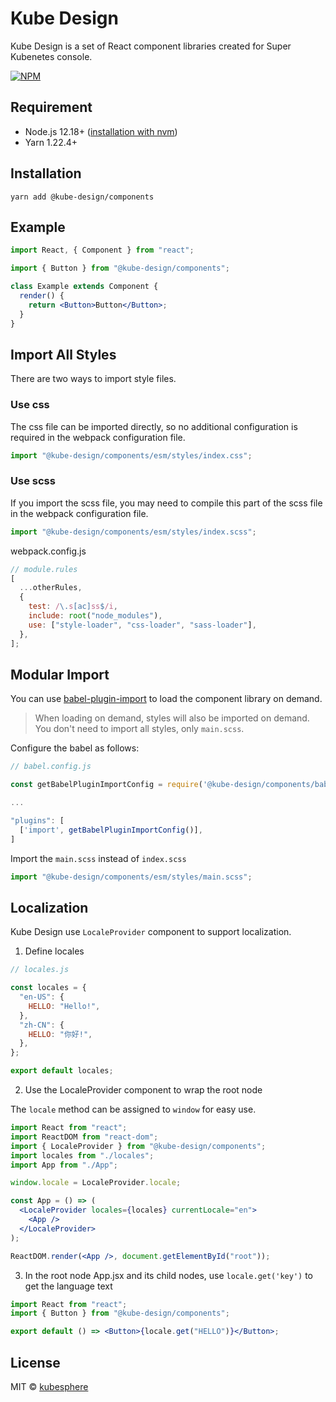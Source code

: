 # Kube Design

Kube Design is a set of React component libraries created for Super Kubenetes console.

[![NPM](https://img.shields.io/npm/v/@kube-design/components.svg)](https://www.npmjs.com/package/@kube-design/components)

## Requirement

- Node.js 12.18+ ([installation with nvm](https://github.com/creationix/nvm#usage))
- Yarn 1.22.4+

## Installation

```shell
yarn add @kube-design/components
```

## Example

```jsx
import React, { Component } from "react";

import { Button } from "@kube-design/components";

class Example extends Component {
  render() {
    return <Button>Button</Button>;
  }
}
```

## Import All Styles

There are two ways to import style files.

### Use css

The css file can be imported directly, so no additional configuration is required in the webpack configuration file.

```jsx
import "@kube-design/components/esm/styles/index.css";
```

### Use scss

If you import the scss file, you may need to compile this part of the scss file in the webpack configuration file.

```jsx
import "@kube-design/components/esm/styles/index.scss";
```

webpack.config.js

```js
// module.rules
[
  ...otherRules,
  {
    test: /\.s[ac]ss$/i,
    include: root("node_modules"),
    use: ["style-loader", "css-loader", "sass-loader"],
  },
];
```

## Modular Import

You can use [babel-plugin-import](https://github.com/ant-design/babel-plugin-import) to load the component library on demand.

> When loading on demand, styles will also be imported on demand. You don't need to import all styles, only `main.scss`.

Configure the babel as follows:

```js
// babel.config.js

const getBabelPluginImportConfig = require('@kube-design/components/babel.plugin.import')

...

"plugins": [
  ['import', getBabelPluginImportConfig()],
]
```

Import the `main.scss` instead of `index.scss`

```jsx
import "@kube-design/components/esm/styles/main.scss";
```

## Localization

Kube Design use `LocaleProvider` component to support localization.

1. Define locales

```js
// locales.js

const locales = {
  "en-US": {
    HELLO: "Hello!",
  },
  "zh-CN": {
    HELLO: "你好!",
  },
};

export default locales;
```

2. Use the LocaleProvider component to wrap the root node

The `locale` method can be assigned to `window` for easy use.

```jsx
import React from "react";
import ReactDOM from "react-dom";
import { LocaleProvider } from "@kube-design/components";
import locales from "./locales";
import App from "./App";

window.locale = LocaleProvider.locale;

const App = () => (
  <LocaleProvider locales={locales} currentLocale="en">
    <App />
  </LocaleProvider>
);

ReactDOM.render(<App />, document.getElementById("root"));
```

3. In the root node App.jsx and its child nodes, use `locale.get('key')` to get the language text

```jsx
import React from "react";
import { Button } from "@kube-design/components";

export default () => <Button>{locale.get("HELLO")}</Button>;
```

## License

MIT © [kubesphere](https://github.com/kubesphere)